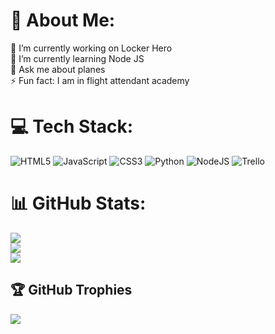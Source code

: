 # 💫 About Me:
🔭 I’m currently working on Locker Hero<br>🌱 I’m currently learning Node JS<br>💬 Ask me about planes<br>⚡ Fun fact: I am in flight attendant academy


# 💻 Tech Stack:
![HTML5](https://img.shields.io/badge/html5-%23E34F26.svg?style=for-the-badge&logo=html5&logoColor=white) ![JavaScript](https://img.shields.io/badge/javascript-%23323330.svg?style=for-the-badge&logo=javascript&logoColor=%23F7DF1E) ![CSS3](https://img.shields.io/badge/css3-%231572B6.svg?style=for-the-badge&logo=css3&logoColor=white) ![Python](https://img.shields.io/badge/python-3670A0?style=for-the-badge&logo=python&logoColor=ffdd54) ![NodeJS](https://img.shields.io/badge/node.js-6DA55F?style=for-the-badge&logo=node.js&logoColor=white) ![Trello](https://img.shields.io/badge/Trello-%23026AA7.svg?style=for-the-badge&logo=Trello&logoColor=white)
# 📊 GitHub Stats:
![](https://github-readme-stats.vercel.app/api?username=AquazDev&theme=dark&hide_border=false&include_all_commits=true&count_private=true)<br/>
![](https://github-readme-streak-stats.herokuapp.com/?user=AquazDev&theme=dark&hide_border=false)<br/>
![](https://github-readme-stats.vercel.app/api/top-langs/?username=AquazDev&theme=dark&hide_border=false&include_all_commits=true&count_private=true&layout=compact)

## 🏆 GitHub Trophies
![](https://github-profile-trophy.vercel.app/?username=AquazDev&theme=radical&no-frame=false&no-bg=true&margin-w=4)
